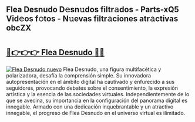 ## Flea Desnudo D𝚎sn𝚞dos filtr𝚊dos - Parts-xQ5 Vid𝚎os f𝚘tos - N𝚞evas filtr𝚊ciones atr𝚊ctivas obcZX

# <h2><a href="http://mbbc32.tromn.icu/?c=Flea+Desnudo">🔗👉👉👉 Flea Desnudo 🔗🔗</a></h2>

[![Flea Desnudo nuevo](https://i.imgur.com/pEAQMta.gif)](http://mbbc32.tromn.icu/?c=Flea+Desnudo)
Flea Desnudo, una figura multifacética y polarizadora, desafía la comprensión simple. Su innovadora autopresentación en el ámbito digital ha cautivado y enfurecido a sus seguidores, provocando debates sobre el consentimiento, la expresión artística y la esencia de las sociedades virtuales. Independientemente de lo que se avecina, su importancia en la configuración del panorama digital es innegable. Armado con una dedicación inquebrantable y un atractivo innegable, el progreso de Flea Desnudo en el universo virtual es ilimitado.
